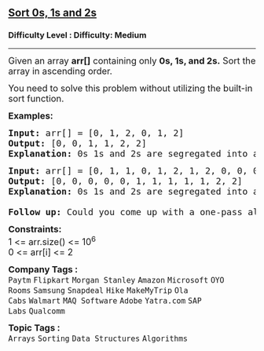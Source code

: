 <h2><a href="https://www.geeksforgeeks.org/problems/sort-an-array-of-0s-1s-and-2s4231/1?">Sort 0s, 1s and 2s</a></h2><h3>Difficulty Level : Difficulty: Medium</h3><hr><div class="problems_problem_content__Xm_eO"><p><span style="font-size: 18px;">Given an array <strong>arr[]</strong> containing only <strong>0s, 1s, and 2s.</strong> Sort the array in ascending order.</span></p>
<p><span style="font-size: 18px;">You need to solve this problem without utilizing the built-in sort function.</span></p>
<p><span style="font-size: 18px;"><strong>Examples:</strong></span></p>
<pre><span style="font-size: 18px;"><strong>Input: </strong>arr[] = [0, 1, 2, 0, 1, 2]
<strong>Output: </strong>[0, 0, 1, 1, 2, 2]
<strong>Explanation: </strong>0s 1s and 2s are segregated into ascending order.</span></pre>
<pre><span style="font-size: 18px;"><strong style="font-size: 18px;">Input: </strong><span style="font-size: 18px;">arr[] = [0, 1, 1, 0, 1, 2, 1, 2, 0, 0, 0, 1]
</span><strong style="font-size: 18px;">Output: </strong><span style="font-size: 18px;">[0, 0, 0, 0, 0, 1, 1, 1, 1, 1, 2, 2]
</span><strong style="font-size: 18px;">Explanation: </strong><span style="font-size: 18px;">0s 1s and 2s are segregated into ascending order.<br><br><strong>Follow up:</strong> Could you come up with a one-pass algorithm using only constant extra space?</span></span></pre>
<p><span style="font-size: 18px;"><strong>Constraints:</strong><br>1 &lt;= arr.size() &lt;= 10<sup>6</sup><br>0 &lt;= arr[i] &lt;= 2</span></p></div><p><span style=font-size:18px><strong>Company Tags : </strong><br><code>Paytm</code>&nbsp;<code>Flipkart</code>&nbsp;<code>Morgan Stanley</code>&nbsp;<code>Amazon</code>&nbsp;<code>Microsoft</code>&nbsp;<code>OYO Rooms</code>&nbsp;<code>Samsung</code>&nbsp;<code>Snapdeal</code>&nbsp;<code>Hike</code>&nbsp;<code>MakeMyTrip</code>&nbsp;<code>Ola Cabs</code>&nbsp;<code>Walmart</code>&nbsp;<code>MAQ Software</code>&nbsp;<code>Adobe</code>&nbsp;<code>Yatra.com</code>&nbsp;<code>SAP Labs</code>&nbsp;<code>Qualcomm</code>&nbsp;<br><p><span style=font-size:18px><strong>Topic Tags : </strong><br><code>Arrays</code>&nbsp;<code>Sorting</code>&nbsp;<code>Data Structures</code>&nbsp;<code>Algorithms</code>&nbsp;